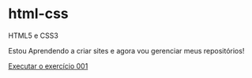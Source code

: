 # html-css
 HTML5 e CSS3

Estou Aprendendo a criar sites e agora vou gerenciar meus repositórios!

<a href='https://celsofrancisco.github.io/html-css/exercicios/ex001/index.html'>Executar o exercício 001 </a>